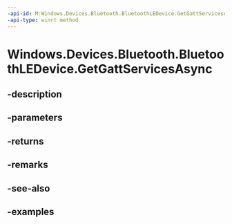 ```yaml
---
-api-id: M:Windows.Devices.Bluetooth.BluetoothLEDevice.GetGattServicesAsync
-api-type: winrt method
---
```


<!-- Method syntax.
public IAsyncOperation<GattDeviceServicesResult> BluetoothLEDevice.GetGattServicesAsync()
-->

# Windows.Devices.Bluetooth.BluetoothLEDevice.GetGattServicesAsync

## -description

## -parameters

## -returns

## -remarks

## -see-also

## -examples

